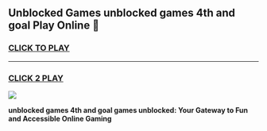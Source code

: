 
## Unblocked Games unblocked games 4th and goal Play Online 👋
<h3>
<a href="https://news.freeplayer.one?title=unblocked_games_4th_and_goal&ref=17F">CLICK TO PLAY</a></h3>
<hr>

<h3>
<a href="https://news.freeplayer.one?title=unblocked_games_4th_and_goal&ref=17F">CLICK 2 PLAY</a>
  
</h3>

<a href="https://news.freeplayer.one?title=unblocked_games_4th_and_goal&ref=17F/"><img src="https://clearcache.store/games.png"></a>


**unblocked games 4th and goal games unblocked: Your Gateway to Fun and Accessible Online Gaming**
